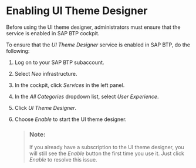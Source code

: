 <!-- loio6769bd516b2b4ebe8b520a070a43a574 -->

# Enabling UI Theme Designer

Before using the UI theme designer, administrators must ensure that the service is enabled in SAP BTP cockpit.



To ensure that the *UI Theme Designer* service is enabled in SAP BTP, do the following:

1.  Log on to your SAP BTP subaccount.

2.  Select *Neo* infrastructure.

3.  In the cockpit, click *Services* in the left panel.

4.  In the *All Categories* dropdown list, select *User Experience*.

5.  Click *UI Theme Designer*.

6.  Choose *Enable* to start the UI theme designer.

    > ### Note:  
    > If you already have a subscription to the UI theme designer, you will still see the *Enable* button the first time you use it. Just click *Enable* to resolve this issue.


